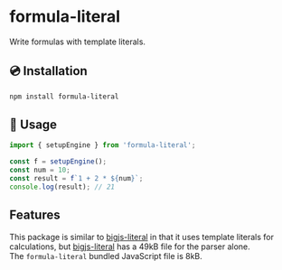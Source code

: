 # formula-literal

Write formulas with template literals.

## 💿 Installation

```bash
npm install formula-literal
```

## 📖 Usage

```js
import { setupEngine } from 'formula-literal';

const f = setupEngine();
const num = 10;
const result = f`1 + 2 * ${num}`;
console.log(result); // 21
```

## Features

This package is similar to [bigjs-literal] in that it uses template literals for calculations, but [bigjs-literal] has a 49kB file for the parser alone.\
The `formula-literal` bundled JavaScript file is 8kB.

[bigjs-literal]: https://www.npmjs.com/package/bigjs-literal
